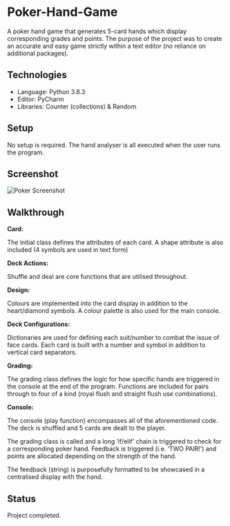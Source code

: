# Poker-Hand-Game

A poker hand game that generates 5-card hands which display corresponding grades and points.
The purpose of the project was to create an accurate and easy game strictly within a text editor (no reliance on additional packages).



## Technologies
- Language: Python 3.8.3
- Editor: PyCharm
- Libraries: Counter (collections) & Random



## Setup
No setup is required. The hand analyser is all executed when the user runs the program.

## Screenshot

![Poker Screenshot](https://user-images.githubusercontent.com/72507931/99260248-0a771c80-2813-11eb-829d-a413a124e603.JPG)


## Walkthrough

<b>Card:</b>

The initial class defines the attributes of each card. A shape attribute is also included (4 symbols are used in text form)

<b>Deck Actions:</b>

Shuffle and deal are core functions that are utilised throughout.

<b>Design:</b>

Colours are implemented into the card display in addition to the heart/diamond symbols. A colour palette is also used for the main console.

<b>Deck Configurations:</b>

Dictionaries are used for defining each suit/number to combat the issue of face cards. Each card is built with a number and symbol in addition to vertical card separators.

<b>Grading:</b>

The grading class defines the logic for how specific hands are triggered in the console at the end of the program. Functions are included for pairs through to four of a kind (royal flush and straight flush use combinations). 

<b>Console:</b>

The console (play function) encompasses all of the aforementioned code. The deck is shuffled and 5 cards are dealt to the player. 

The grading class is called and a long ‘if/elif’ chain is triggered to check for a corresponding poker hand. Feedback is triggered (i.e. ‘TWO PAIR!’) and points are allocated depending on the strength of the hand.

The feedback (string) is purposefully formatted to be showcased in a centralised display with the hand.


## Status

Project completed.
